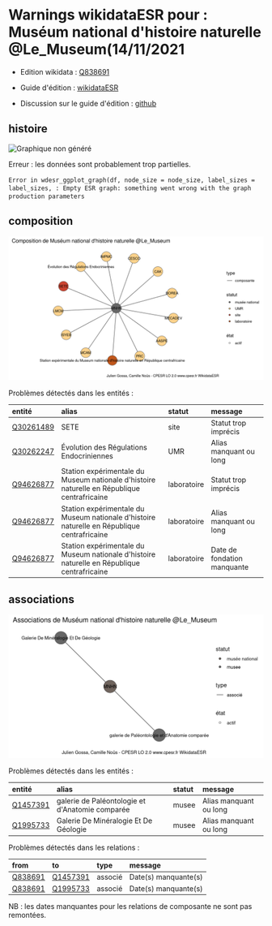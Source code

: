 Warnings wikidataESR pour : Muséum national d'histoire naturelle @Le_Museum(14/11/2021
================

- Edition wikidata : [Q838691](https://www.wikidata.org/wiki/Q838691)
- Guide d'édition : [wikidataESR](https://github.com/cpesr/wikidataESR/)

- Discussion sur le guide d'édition : [github](https://github.com/cpesr/wikidataESR/issues)



## histoire 

![Graphique non généré](Q838691-histoire.png) 

 


Erreur : les données sont probablement trop partielles.
```
Error in wdesr_ggplot_graph(df, node_size = node_size, label_sizes = label_sizes, : Empty ESR graph: something went wrong with the graph production parameters

``` 



## composition 

![Graphique non généré](Q838691-composition.png) 

Problèmes détectés dans les entités :

|entité                                               |alias                                                                                       |statut      |message                     |
|:----------------------------------------------------|:-------------------------------------------------------------------------------------------|:-----------|:---------------------------|
|[Q30261489](https://www.wikidata.org/wiki/Q30261489) |SETE                                                                                        |site        |Statut trop imprécis        |
|[Q30262247](https://www.wikidata.org/wiki/Q30262247) |Évolution des Régulations Endocriniennes                                                    |UMR         |Alias manquant ou long      |
|[Q94626877](https://www.wikidata.org/wiki/Q94626877) |Station expérimentale du Museum nationale d'histoire naturelle en République centrafricaine |laboratoire |Statut trop imprécis        |
|[Q94626877](https://www.wikidata.org/wiki/Q94626877) |Station expérimentale du Museum nationale d'histoire naturelle en République centrafricaine |laboratoire |Alias manquant ou long      |
|[Q94626877](https://www.wikidata.org/wiki/Q94626877) |Station expérimentale du Museum nationale d'histoire naturelle en République centrafricaine |laboratoire |Date de fondation manquante |

 



## associations 

![Graphique non généré](Q838691-associations.png) 

Problèmes détectés dans les entités :

|entité                                             |alias                                           |statut |message                |
|:--------------------------------------------------|:-----------------------------------------------|:------|:----------------------|
|[Q1457391](https://www.wikidata.org/wiki/Q1457391) |galerie de Paléontologie et d'Anatomie comparée |musee  |Alias manquant ou long |
|[Q1995733](https://www.wikidata.org/wiki/Q1995733) |Galerie De Minéralogie Et De Géologie           |musee  |Alias manquant ou long |

Problèmes détectés dans les relations :

|from                                             |to                                                 |type    |message              |
|:------------------------------------------------|:--------------------------------------------------|:-------|:--------------------|
|[Q838691](https://www.wikidata.org/wiki/Q838691) |[Q1457391](https://www.wikidata.org/wiki/Q1457391) |associé |Date(s) manquante(s) |
|[Q838691](https://www.wikidata.org/wiki/Q838691) |[Q1995733](https://www.wikidata.org/wiki/Q1995733) |associé |Date(s) manquante(s) |

NB : les dates manquantes pour les relations de composante ne sont pas remontées. 

